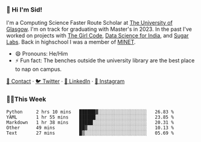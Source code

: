 ### 👋 Hi I'm Sid!
I'm a Computing Science Faster Route Scholar at [The University of Glasgow](https://gla.ac.uk). I'm on track for graduating with Master's in 2023. In the past I've worked on projects with [The Girl Code](https://thegirlcode.co/), [Data Science for India](), and [Sugar Labs](https://sugarlabs.org/). Back in highschool I was a member of [MINET](https://minet.co/). 

- 😄 Pronouns: He/Him
- ⚡ Fun fact: The benches outside the university library are the best place to nap on campus.

[📇 Contact](https://sid.gg/) · [🐦 Twitter](https://twitter.com/scholaronroad) · [👔 LinkedIn](https://linkedin.com/in/sidhant-bhavnani) · [📸 Instagram](https://www.instagram.com/bhavnani.pvt/) 

### 👨‍💻This Week
<!--START_SECTION:waka-->
```text
Python     2 hrs 10 mins   ██████▓░░░░░░░░░░░░░░░░░░   26.83 % 
YAML       1 hr 55 mins    ██████░░░░░░░░░░░░░░░░░░░   23.85 % 
Markdown   1 hr 38 mins    █████░░░░░░░░░░░░░░░░░░░░   20.31 % 
Other      49 mins         ██▓░░░░░░░░░░░░░░░░░░░░░░   10.13 % 
Text       27 mins         █▒░░░░░░░░░░░░░░░░░░░░░░░   05.69 % 
```
<!--END_SECTION:waka-->
